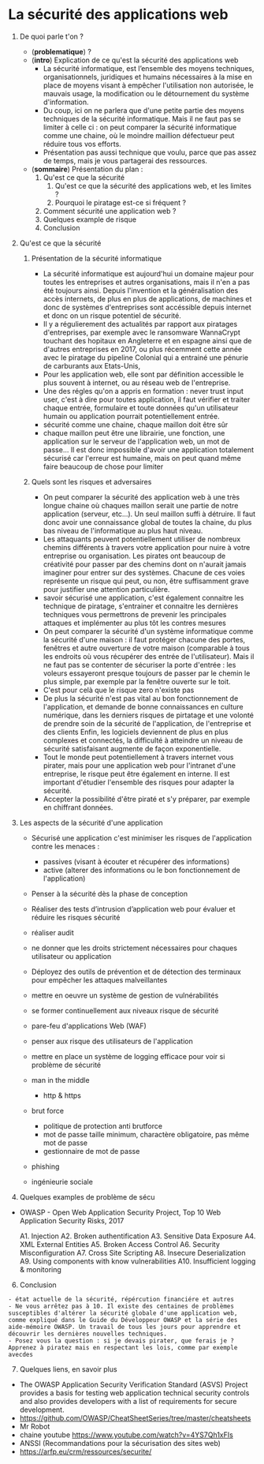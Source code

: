 La sécurité des applications web
=======================

1. De quoi parle t'on ?
    - (**problematique**) ?
    - (**intro**) Explication de ce qu'est la sécurité des applications web
        - La sécurité informatique, est l’ensemble des moyens techniques, organisationnels, juridiques et humains nécessaires à la mise en place de moyens visant à empêcher l'utilisation non autorisée, le mauvais usage, la modification ou le détournement du système d'information.
        - Du coup, ici on ne parlera que d'une petite partie des moyens techniques de la sécurité informatique. Mais il ne faut pas se limiter à celle ci : on peut comparer la sécurité informatique comme une chaine, où le moindre maillion défectueur peut réduire tous vos efforts.
        - Présentation pas aussi technique que voulu, parce que pas assez de temps, mais je vous partagerai des ressources.
    - (**sommaire**) Présentation du plan :
        1. Qu'est ce que la sécurité
            1. Qu'est ce que la sécurité des applications web, et les limites ?
            2. Pourquoi le piratage est-ce si fréquent ?
        2. Comment sécurité une application web ?
        3. Quelques example de risque
        4. Conclusion

2. Qu'est ce que la sécurité
    1. Présentation de la sécurité informatique
        - La sécurité informatique est aujourd'hui un domaine majeur pour toutes les entreprises et autres organisations, mais il n'en a pas été toujours ainsi. Depuis l'invention et la généralisation des accès internets, de plus en plus de applications, de machines et donc de systèmes d'entreprises sont accéssible depuis internet et donc on un risque potentiel de sécurité.
        - Il y a régulierement des actualités par rapport aux piratages d'entreprises, par exemple avec le ransomware WannaCrypt touchant des hopitaux en Angleterre et en espagne ainsi que de d'autres entreprises en 2017, ou plus récemment cette année avec le piratage du pipeline Colonial qui a entrainé une pénurie de carburants aux Etats-Unis,
        - Pour les application web, elle sont par définition accessible le plus souvent à internet, ou au réseau web de l'entreprise.
        - Une des régles qu'on a appris en formation : never trust input user, c'est à dire pour toutes application, il faut vérifier et traiter chaque entrée, formulaire et toute données qu'un utilisateur humain ou application pourrait potentiellement entrée.
        - sécurité comme une chaine, chaque maillon doit être sûr
        - chaque maillon peut être une librairie, une fonction, une application sur le serveur de l'application web, un mot de passe... Il est donc impossible d'avoir une application totalement sécurisé car l'erreur est humaine, mais on peut quand même faire beaucoup de chose pour limiter

    3. Quels sont les risques et adversaires
        - On peut comparer la sécurité des application web à une très longue chaine où chaques maillon serait une partie de notre application (serveur, etc...). Un seul maillon suffi à détruire. Il faut donc avoir une connaissance global de toutes la chaine, du plus bas niveau de l'informatique au plus haut niveau.
        - Les attaquants peuvent potentiellement utiliser de nombreux chemins différents à travers votre application pour nuire à votre entreprise ou organisation. Les pirates ont beaucoup de créativité pour passer par des chemins dont on n'aurait jamais imaginer pour entrer sur des systèmes. Chacune de ces voies représente un risque qui peut, ou non, être suffisamment grave pour justifier une attention particulière.
        - savoir sécurisé une application, c'est également connaitre les technique de piratage, s'entrainer et connaitre les dernières techniques vous permettrons de prevenir les principales attaques et implémenter au plus tôt les contres mesures
        - On peut comparer la sécurité d'un système informatique comme la sécurité d'une maison : il faut protéger chacune des portes, fenêtres et autre ouverture de votre maison (comparable à tous les endroits où vous récupérer des entrée de l'utilisateur). Mais il ne faut pas se contenter de sécuriser la porte d'entrée : les voleurs essayeront presque toujours de passer par le chemin le plus simple, par exemple par la fenêtre ouverte sur le toit.
        - C'est pour celà que le risque zero n'existe pas
        - De plus la sécurité n'est pas vital au bon fonctionnement de l'application, et demande de bonne connaissances en culture numérique, dans les derniers risques de pirtatage et une volonté de prendre soin de la sécurité de l'application, de l'entreprise et des clients
        Enfin, les logiciels deviennent de plus en plus complexes et connectés, la difficulté à atteindre un niveau de sécurité satisfaisant augmente de façon exponentielle.
        - Tout le monde peut potentiellement à travers internet vous pirater, mais pour une application web pour l'intranet d'une entreprise, le risque peut être également en interne. Il est important d'étudier l'ensemble des risques pour adapter la sécurité.
        - Accepter la possibilité d'être piraté et s'y préparer, par exemple en chiffrant données.

3. Les aspects de la sécurité d'une application
    - Sécurisé une application c'est minimiser les risques de l'application contre les menaces :
        - passives (visant à écouter et récupérer des informations)
        - active (alterer des informations ou le bon fonctionnement de l'application)
    - Penser à la sécurité dès la phase de conception
    - Réaliser des tests d’intrusion d’application web pour évaluer et réduire les risques sécurité
    - réaliser audit
    - ne donner que les droits strictement nécessaires pour chaques utilisateur ou application
    - Déployez des outils de prévention et de détection des terminaux pour empêcher les attaques malveillantes
    - mettre en oeuvre un système de gestion de vulnérabilités
    - se former continuellement aux niveaux risque de sécurité
    - pare-feu d'applications Web (WAF)
    - penser aux risque des utilisateurs de l'application
    - mettre en place un système de logging efficace pour voir si problème de sécurité

    - man in the middle
        - http & https
    - brut force
        - politique de protection anti brutforce
        - mot de passe taille minimum, charactère obligatoire, pas même mot de passe
        - gestionnaire de mot de passe
    - phishing
    - ingénieurie sociale


4. Quelques examples de problème de sécu 
- OWASP - Open Web Application Security Project, Top 10 Web Application Security Risks, 2017

    A1. Injection
    A2. Broken authentification
    A3. Sensitive Data Exposure
    A4. XML External Entities
    A5. Broken Access Control
    A6. Security Misconfiguration
    A7. Cross Site Scripting
    A8. Insecure Deserialization
    A9. Using components with know vulnerabilities
    A10. Insufficient logging & monitoring


6. Conclusion
```
- état actuelle de la sécurité, répércution financiére et autres
- Ne vous arrêtez pas à 10. Il existe des centaines de problèmes susceptibles d'altérer la sécurité globale d'une application web, comme expliqué dans le Guide du Développeur OWASP et la série des aide-mémoire OWASP. Un travail de tous les jours pour apprendre et découvrir les dernières nouvelles techniques.
- Posez vous la question : si je devais pirater, que ferais je ? Apprenez à piratez mais en respectant les lois, comme par exemple avecdes
```

7. Quelques liens, en savoir plus
- The OWASP Application Security Verification Standard (ASVS) Project provides a basis for testing web application technical security controls and also provides developers with a list of requirements for secure development.
- https://github.com/OWASP/CheatSheetSeries/tree/master/cheatsheets
- Mr Robot
- chaine youtube https://www.youtube.com/watch?v=4YS7Qh1xFIs
- ANSSI (Recommandations pour la sécurisation des sites web)
- https://arfp.eu/crm/ressources/securite/
